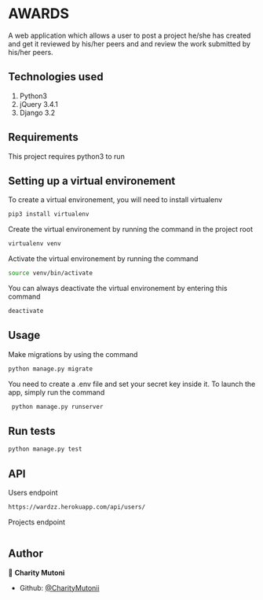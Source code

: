 # AWARDS
A web application which allows a user to post a project he/she has created and get it reviewed by his/her peers and
and review the work submitted by his/her peers.

## Technologies used

1. Python3
2. jQuery 3.4.1
3. Django 3.2

## Requirements

This project requires python3 to run

## Setting up a virtual environement

To create a virtual environement, you will need to install virtualenv
```sh
pip3 install virtualenv
```

Create the virtual environement by running the command in the project root
```sh
virtualenv venv
```

Activate the virtual environement by running the command
```sh
source venv/bin/activate
```

You can always deactivate the virtual environement by entering this command
```sh
deactivate
```

## Usage

Make migrations by using the command
```sh
python manage.py migrate
```

You need to create a .env file and set your secret key inside it. To launch the app, simply run the command
```sh
 python manage.py runserver
```

## Run tests

```sh
python manage.py test
```

## API
Users endpoint

```sh
https://wardzz.herokuapp.com/api/users/

```
Projects endpoint

```sh

```
## Author

👤 **Charity Mutoni**

* Github: [@CharityMutonii](https://github.com/CharityMutonii)
